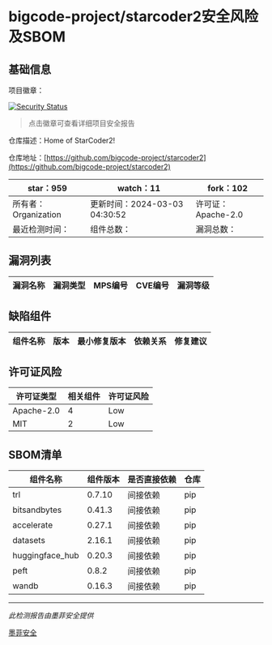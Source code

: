 # bigcode-project/starcoder2安全风险及SBOM

## 基础信息

项目徽章：

[![Security Status](https://www.murphysec.com/platform3/v31/badge/1765085621123452928.svg)](https://www.murphysec.com/console/report/1763636936624943104/1765085621123452928)

> 点击徽章可查看详细项目安全报告

仓库描述：Home of StarCoder2!

仓库地址：[https://github.com/bigcode-project/starcoder2](https://github.com/bigcode-project/starcoder2)

| star：959 | watch：11 | fork：102 |
| ----------- | -------------- | ------------ |
| 所有者：Organization | 更新时间：2024-03-03 04:30:52 | 许可证：Apache-2.0 |
| 最近检测时间： | 组件总数： | 漏洞总数： |




## 漏洞列表

| 漏洞名称 | 漏洞类型 | MPS编号 | CVE编号 | 漏洞等级 |
| ------- | ------ | ------- | ------ | ----- |





## 缺陷组件

| 组件名称 | 版本 | 最小修复版本 | 依赖关系 | 修复建议 |
| -------- | ---- | ------------ | -------- | -------- |





## 许可证风险

| 许可证类型 | 相关组件 | 许可证风险 |
| ---------- | -------- | ---------- |
|Apache-2.0|4|Low|
|MIT|2|Low|




## SBOM清单

| 组件名称 | 组件版本 | 是否直接依赖 | 仓库 |
| -------- | -------- | ------------ | ---- |
|trl|0.7.10|间接依赖|pip|
|bitsandbytes|0.41.3|间接依赖|pip|
|accelerate|0.27.1|间接依赖|pip|
|datasets|2.16.1|间接依赖|pip|
|huggingface_hub|0.20.3|间接依赖|pip|
|peft|0.8.2|间接依赖|pip|
|wandb|0.16.3|间接依赖|pip|


------

*此检测报告由墨菲安全提供*

[墨菲安全](www.murphysec.com)